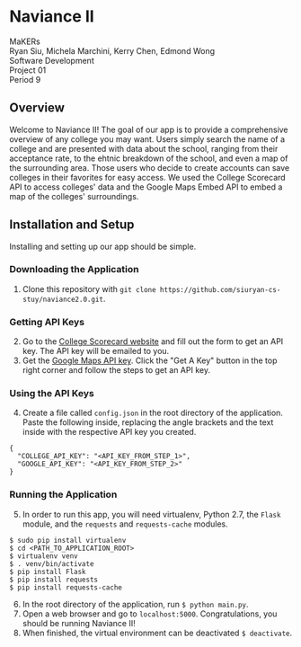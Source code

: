 # Naviance II
MaKERs<br>
Ryan Siu, Michela Marchini, Kerry Chen, Edmond Wong<br>
Software Development<br>
Project 01<br>
Period 9<br>

## Overview
Welcome to Naviance II!  The goal of our app is to provide a comprehensive overview of any college you may want.  Users simply search the name of a college and are presented with data about the school, ranging from their acceptance rate, to the ehtnic breakdown of the school, and even a map of the surrounding area.  Those users who decide to create accounts can save colleges in their favorites for easy access.  We used the College Scorecard API to access colleges' data and the Google Maps Embed API to embed a map of the colleges' surroundings.

## Installation and Setup
Installing and setting up our app should be simple.

### Downloading the Application
1. Clone this repository with `git clone https://github.com/siuryan-cs-stuy/naviance2.0.git`.

### Getting API Keys
2. Go to the [College Scorecard website](https://api.data.gov/signup) and fill out the form to get an API key.  The API key will be emailed to you.  
3. Get the [Google Maps API key](https://developers.google.com/maps/documentation/embed/).  Click the "Get A Key" button in the top right corner and follow the steps to get an API key.

### Using the API Keys
4. Create a file called `config.json` in the root directory of the application. Paste the following inside, replacing the angle brackets and the text inside with the respective API key you created.
```
{
  "COLLEGE_API_KEY": "<API_KEY_FROM_STEP_1>",
  "GOOGLE_API_KEY": "<API_KEY_FROM_STEP_2>"
}
```

### Running the Application
5. In order to run this app, you will need virtualenv, Python 2.7, the `Flask` module, and the `requests` and `requests-cache` modules. 
```
$ sudo pip install virtualenv
$ cd <PATH_TO_APPLICATION_ROOT>
$ virtualenv venv
$ . venv/bin/activate
$ pip install Flask
$ pip install requests
$ pip install requests-cache
```
6. In the root directory of the application, run `$ python main.py`.
7. Open a web browser and go to `localhost:5000`. Congratulations, you should be running Naviance II!
8. When finished, the virtual environment can be deactivated `$ deactivate`.
